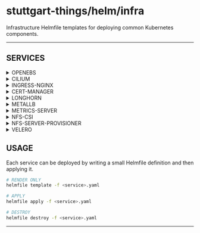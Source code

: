 # stuttgart-things/helm/infra

Infrastructure Helmfile templates for deploying common Kubernetes components.

---

## SERVICES

<details><summary>OPENEBS</summary>

```bash
cat <<EOF > openebs.yaml
---
helmfiles:
  - path: git::https://github.com/stuttgart-things/helm.git@infra/openebs.yaml.gotmpl
    values:
      - namespace: openebs-system
      - profile: localpv
      - openebs_volumesnapshots_enabled: false
      - openebs_csi_node_init_containers_enabled: false
      - openebs_local_lvm_enabled: false
      - openebs_local_zfs_enabled: false
      - openebs_replicated_mayastor_enabled: false
EOF
```

</details>

<details><summary>CILIUM</summary>

```bash
cat <<EOF > cilium.yaml
---
helmfiles:
  - path: git::https://github.com/stuttgart-things/helm.git@infra/cilium.yaml.gotmpl
    values:
      - config: kind
      - clusterName: helm-dev
      - configureLB: true
      - ipRangeStart: 172.18.250.0
      - ipRangeEnd: 172.18.250.50
EOF
```

</details>

<details><summary>INGRESS-NGINX</summary>

```bash
cat <<EOF > ingress-nginx.yaml
---
helmfiles:
  - path: git::https://github.com/stuttgart-things/helm.git@infra/ingress-nginx.yaml.gotmpl
    values:
      - enableHostPort: false # for kind enable
EOF
```

</details>

<details><summary>CERT-MANAGER</summary>

### w/ SELF-SIGNED

```bash
cat <<EOF > cert-manager.yaml
---
helmfiles:
  - path: git::https://github.com/stuttgart-things/helm.git@infra/cert-manager.yaml.gotmpl
    values:
      - version: v1.17.1
      - config: selfsigned
EOF
```

</details>

<details><summary>LONGHORN</summary>

```bash
cat <<EOF > longhorn.yaml
---
helmfiles:
  - path: git::https://github.com/stuttgart-things/helm.git@infra/longhorn.yaml.gotmpl
    values:
      - longhornDefaultClass: false
EOF
```

</details>

<details><summary>METALLB</summary>

```bash
cat <<EOF > metallb-deployment.yaml
---
helmfiles:
  - path: git::https://github.com/stuttgart-things/helm.git@infra/metallb-deployment.yaml.gotmpl
    values:
      - version: 6.4.22
      - configureMetallb: false
      - deployMetallb: true
EOF

cat <<EOF > metallb-configuration.yaml
---
helmfiles:
  - path: git::https://github.com/stuttgart-things/helm.git@infra/metallb-configuration.yaml.gotmpl
    values:
      - ipRange: 10.31.103.4-10.31.103.4 # EXAMPLE RANGE
      - configureMetallb: true
      - deployMetallb: false
EOF

helmfile apply -f metallb-deployment.yaml # APPLY DEPLOYMENT
kubectl wait --for=condition=Ready pods --all -n metallb-system --timeout=120s
helmfile apply -f metallb-configuration.yaml # APPLY CONFIGURATION
```

</details>

<details><summary>METRICS-SERVER</summary>

```bash
cat <<EOF > metrics-server.yaml
---
helmfiles:
  - path: git::https://github.com/stuttgart-things/helm.git@infra/metrics-server.yaml.gotmpl
EOF
```

</details>

<details><summary>NFS-CSI</summary>

```bash
cat <<EOF > nfs-csi.yaml
---
helmfiles:
  - path: git::https://github.com/stuttgart-things/helm.git@infra/nfs-csi.yaml.gotmpl
    values:
      - nfsServerFQDN: 10.31.101.26
      - nfsSharePath: /data/col1/sthings
      - clusterName: k3d-my-cluster
      - nfsSharePath: /data/col1/sthings
EOF
```

</details>

<details><summary>NFS-SERVER-PROVISIONER</summary>

```bash
cat <<EOF > nfs-server-provisioner.yaml
---
helmfiles:
  - path: git::https://github.com/stuttgart-things/helm.git@infra/nfs-server-provisioner.yaml.gotmpl
    values:
      - version: 1.8.0
EOF
```

</details>

<details><summary>VELERO</summary>

```bash
cat <<EOF > velero.yaml
---
helmfiles:
  - path: git::https://github.com/stuttgart-things/helm.git@infra/velero.yaml.gotmpl
    values:
      - namespace: velero
      - backupsEnabled: true
      - snapshotsEnabled: true
      - deployNodeAgent: true
      - s3StorageLocation: default
      - awsAccessKeyID: adminadmin
      - awsSecretAccessKey: adminadmin
      - s3Bucket: velero
      - s3CaCert: LS0tLS1TVIzQ1...S0tCg==
      - s3Location: artifacts.172.18.0.2.nip.io
      - imageAwsVeleroPlugin: velero/velero-plugin-for-aws:v1.11.1
EOF
```

</details>

## USAGE

Each service can be deployed by writing a small Helmfile definition and then applying it.

```bash
# RENDER ONLY
helmfile template -f <service>.yaml

# APPLY
helmfile apply -f <service>.yaml

# DESTROY
helmfile destroy -f <service>.yaml
```
---
